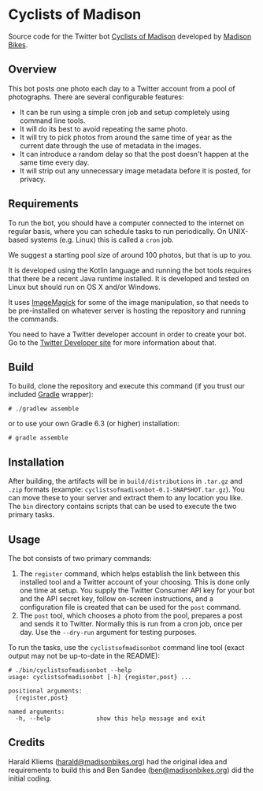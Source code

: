 # Cyclists of Madison
Source code for the Twitter bot [Cyclists of Madison](https://twitter.com/cyclists_of_msn) developed by [Madison Bikes](https://madisonbikes.org).

## Overview
This bot posts one photo each day to a Twitter account from a pool of photographs. There are several configurable features:
* It can be run using a simple cron job and setup completely using command line tools.
* It will do its best to avoid repeating the same photo.
* It will try to pick photos from around the same time of year as the current date through the use of metadata in the images.
* It can introduce a random delay so that the post doesn't happen at the same time every day.
* It will strip out any unnecessary image metadata before it is posted, for privacy.

## Requirements
To run the bot, you should have a computer connected to the internet on regular basis, where you can schedule tasks to run periodically. On UNIX-based systems (e.g. Linux) this is called a `cron` job.

We suggest a starting pool size of around 100 photos, but that is up to you.

It is developed using the Kotlin language and running the bot tools requires that there be a recent Java runtime installed. It is developed and tested on Linux but should run on OS X and/or Windows.

It uses [ImageMagick](https://imagemagick.org/) for some of the image manipulation, so that needs to be pre-installed on whatever server is hosting the repository and running the commands.

You need to have a Twitter developer account in order to create your bot. Go to the [Twitter Developer site](https://developer.twitter.com) for more information about that.

## Build
To build, clone the repository and execute this command (if you trust our included [Gradle](https://gradle.org) wrapper):
```
# ./gradlew assemble
```
or to use your own Gradle 6.3 (or higher) installation:
```
# gradle assemble
```

## Installation
After building, the artifacts will be in `build/distributions` in `.tar.gz` and `.zip` formats (example: `cyclistsofmadisonbot-0.1-SNAPSHOT.tar.gz`). You can move these to your server and extract them to any location you like. The `bin` directory contains scripts that can be used to execute the two primary tasks.

## Usage
The bot consists of two primary commands:
1. The `register` command, which helps establish the link between this installed tool and a Twitter account of your choosing. This is done only one time at setup. You supply the Twitter Consumer API key for your bot and the API secret key, follow on-screen instructions, and a configuration file is created that can be used for the `post` command.
2. The `post` tool, which chooses a photo from the pool, prepares a post and sends it to Twitter. Normally this is run from a cron job, once per day. Use the `--dry-run` argument for testing purposes.

To run the tasks, use the `cyclistsofmadisonbot` command line tool (exact output may not be up-to-date in the README):
```
# ./bin/cyclistsofmadisonbot --help
usage: cyclistsofmadisonbot [-h] {register,post} ...

positional arguments:
  {register,post}

named arguments:
  -h, --help             show this help message and exit
```

## Credits
Harald Kliems (harald@madisonbikes.org) had the original idea and requirements to build this and Ben Sandee (ben@madisonbikes.org) did the initial coding.
